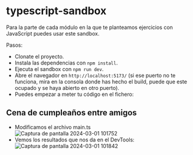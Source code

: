 # typescript-sandbox

Para la parte de cada módulo en la que te planteamos ejercicios con JavaScript puedes usar este sandbox.

Pasos:

- Clonate el proyecto.
- Instala las dependencias con `npm install`.
- Ejecuta el sandbox con `npm run dev`.
- Abre el navegador en `http://localhost:5173/` (si ese puerto no te funciona, mira en la consola donde has hecho el build, puede que este ocupado y se haya abierto en otro puerto).
- Puedes empezar a meter tu código en el fichero:
## Cena de cumpleaños entre amigos
- Modificamos el archivo main.ts
![Captura de pantalla 2024-03-01 101752](https://github.com/CarlosPC7/LaboratorioTiposdeDatosyOperadores/assets/156413536/284ba8ee-7727-47ee-b834-6110e4beb225)
- Vemos los resultados que nos da en el DevTools:
![Captura de pantalla 2024-03-01 101842](https://github.com/CarlosPC7/LaboratorioTiposdeDatosyOperadores/assets/156413536/c76fdecf-5c31-42d6-91a8-62ae2f331584)
